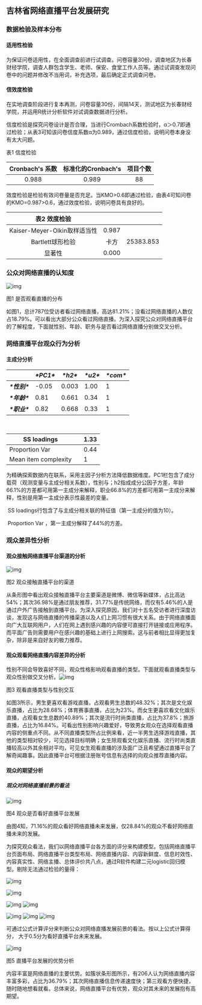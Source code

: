  ## 吉林省网络直播平台发展研究

### 数据检验及样本分布

#### 适用性检验

为保证问卷适用性，在全面调查前进行试调查。问卷容量30份，调查地区为长春财经学院，调查人群包含学生、老师、保安、食堂工作人员等。通过试调查发现问卷中的问题并修改不当用词，补充选项，最后确定正式调查问卷。

#### 信效度检验

在实地调查阶段进行复本再测，问卷容量30份，间隔14天，测试地区为长春财经学院，并运用R统计分析软件对试调查数据进行分析。

信度检验是探究问卷设计是否合理，当进行Crombach系数检验时，α＞0.7即通过检验；从表3可知该问卷信度系数α为0.989，通过信度检验，说明问卷本身没有太大问题。

表1  信度检验

| Cronbach's 系数 | 标准化的Cronbach's | 项目个数 |
| :-------------: | :----------------: | :------: |
|      0.988      |       0.989        |    88    |

效度检验是检验有效问卷量是否充足。当KMO>0.6即通过检验，由表4可知问卷的KMO=0.987>0.6，通过效度检验，说明问卷具有良好的。

|        表2  效度检验         |       |           |
| :--------------------------: | :---: | :-------: |
| Kaiser-Meyer-Olkin取样适当性 | 0.987 |           |
|       Bartlett球形检验       | 卡方  | 25383.853 |
|            显著性            | 0.000 |           |

### 公众对网络直播的认知度

![img](file:////private/var/folders/dn/n4lnfjqx06l07qlggx5zz5740000gn/T/com.kingsoft.wpsoffice.mac/wps-song/ksohtml/wpsLUjzqZ.jpg) 

图1 是否观看直播的分布

 

如图1，总计787位受访者看过网络直播，高达81.21%；没看过网络直播的人数仅占18.79%。可以看出大部分公众看过网络直播。为深入探究公众对网络直播平台的了解程度，下面就性别、年龄、职务与是否看过网络直播分别做交叉分析。

### 网络直播平台观众行为分析

#### 主成分分析

|                | ***\*PC1\**** | ***\*h2\**** | ***\*u2\**** | ***\*com\**** |
| -------------- | ------------- | ------------ | ------------ | ------------- |
| ***\*性别\**** | -0.05         | 0.003        | 1.00         | 1             |
| ***\*年龄\**** | 0.81          | 0.661        | 0.34         | 1             |
| ***\*职业\**** | 0.82          | 0.668        | 0.33         | 1             |

​        

| SS loadings          |      | 1.33 |
| -------------------- | ---- | ---- |
| Proportion Var       |      | 0.44 |
| Mean item complexity |      | 1    |

​	为精确探索数据内在联系，采用主因子分析方法降低数据维度。PC1栏包含了成分载荷（观测变量与主成分相关系数），性别与；h2指成成分公因子方差，年龄66.1%的方差都可用第一主成分来解释，职业66.8%的方差都可用第一主成分来解释，性别是用第一主成分表示性最差的变量。

​	SS loadings行包含了与主成分相关联的特征值（第一主成分的值为10）。

​	Proportion Var ，第一主成分解释了44%的方差。

### 观众差异性分析



#### 观众接触网络直播平台渠道的分析

![img](file:////private/var/folders/dn/n4lnfjqx06l07qlggx5zz5740000gn/T/com.kingsoft.wpsoffice.mac/wps-song/ksohtml/wpsHkzk02.jpg)

图2  观众接触直播平台的渠道

从条形图中看出观众接触直播平台主要渠道是微博、微信等新媒体，占比高达54%；其次36.98%是通过朋友推荐，31.77%是传统网络，而仅有5.46%的人是通过户外广告接触到直播平台。为深入探究原因，我们对十五名受访者进行深度访谈，发现这与网络直播的传播渠道以及人们上网习惯有很大关系。由于网络直播面向广大互联网用户，人们在网上遇到感兴趣的内容便可直接打开链接或应用程序。而平面广告则需要用户在感兴趣的基础上进行上网搜索。这与前者相比显得更加复杂，除非是来自好友的极力推荐。

#### 观众观看网络直播内容差异的分析

性别不同会导致喜好不同，观众性格影响观看直播的类型。下面就观看直播类型与观众性别做交叉分析。![img](file:////private/var/folders/dn/n4lnfjqx06l07qlggx5zz5740000gn/T/com.kingsoft.wpsoffice.mac/wps-song/ksohtml/wpsL7joDJ.jpg)



图3  观看直播类型与性别交互

如图3所示，男生更喜欢看游戏直播，占观看男生总数的48.32%；其次是文化娱乐直播，占比为28.68%；体育赛事直播，占比为23%。而女生更喜欢看文化娱乐直播，占观看女生总数的40.89%；其次是流行时尚类直播，占比为37.8%；旅游直播，占比为16.84%。可看出性别影响兴趣爱好，导致男女观众在选择观看直播内容的侧重点不同。从不同直播类型所占比例来看，近一半男生选择游戏直播，其他的类型相对较少，可见选择目标明确；女生除观看文化娱乐直播、流行时尚类直播较高以外其余相对平均，可见女生观看直播的涉及面广泛且希望通过直播平台了解奇闻趣事。因此直播平台可根据注册账号信息有选择的向观众推荐直播内容。

#### 观众的期望分析

##### 观众对网络直播前景的看法

![img](file:////private/var/folders/dn/n4lnfjqx06l07qlggx5zz5740000gn/T/com.kingsoft.wpsoffice.mac/wps-song/ksohtml/wpsac2Yb7.jpg)





图4  观众是否看好直播平台发展

由图4知，71.16%的观众看好网络直播未来发展，仅28.84%的观众不看好网络直播未来的发展。

为探究观众看法，我们以网络直播平台各方面的评分来构建模型。包括网络直播平台页面布局、网络直播平台类型布局、网络直播内容、内容新鲜度、信息时效性、内容真实性、网络主播、总体评价共八点，通过R软件构建二元logistic回归模型。剔除无法通过检验的量得：

![img](file:////private/var/folders/dn/n4lnfjqx06l07qlggx5zz5740000gn/T/com.kingsoft.wpsoffice.mac/wps-song/ksohtml/wpsDxsfEj.png) 

![img](file:////private/var/folders/dn/n4lnfjqx06l07qlggx5zz5740000gn/T/com.kingsoft.wpsoffice.mac/wps-song/ksohtml/wps0YtQpX.png)  

![img](file:////private/var/folders/dn/n4lnfjqx06l07qlggx5zz5740000gn/T/com.kingsoft.wpsoffice.mac/wps-song/ksohtml/wpsNOQe0x.png)    ![img](file:////private/var/folders/dn/n4lnfjqx06l07qlggx5zz5740000gn/T/com.kingsoft.wpsoffice.mac/wps-song/ksohtml/wpsD8Seb5.png)

![img](file:////private/var/folders/dn/n4lnfjqx06l07qlggx5zz5740000gn/T/com.kingsoft.wpsoffice.mac/wps-song/ksohtml/wpsZiloqA.png)      ![img](file:////private/var/folders/dn/n4lnfjqx06l07qlggx5zz5740000gn/T/com.kingsoft.wpsoffice.mac/wps-song/ksohtml/wpsNYFL81.png)  ![img](file:////private/var/folders/dn/n4lnfjqx06l07qlggx5zz5740000gn/T/com.kingsoft.wpsoffice.mac/wps-song/ksohtml/wps7ozKW8.png)         

可通过公式计算评分来判断公众对网络直播发展前景的看法。按以上公式计算得分， 大于0.5分为看好直播平台未来发展。

![img](file:////private/var/folders/dn/n4lnfjqx06l07qlggx5zz5740000gn/T/com.kingsoft.wpsoffice.mac/wps-song/ksohtml/wpsRiElb0.jpg)





图5 直播平台发展的优势分析

内容丰富是网络直播的主要优势。如簇状条形图所示，有206人认为网络直播内容丰富多彩，占比为36.79%；其次网络直播信息传递速度快；第三观看方便快捷，随时随地想看就看。总体来说，网络直播平台有优势，观众对其未来的发展抱有高期望。

 